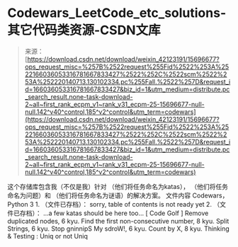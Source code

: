 <!--yml
category: codewars
date: 2022-08-13 11:33:13
-->

# Codewars_LeetCode_etc_solutions-其它代码类资源-CSDN文库

> 来源：[https://download.csdn.net/download/weixin_42123191/15696677?ops_request_misc=%257B%2522request%255Fid%2522%253A%2522166036053316781667833427%2522%252C%2522scm%2522%253A%252220140713.130102334.pc%255Fall.%2522%257D&request_id=166036053316781667833427&biz_id=1&utm_medium=distribute.pc_search_result.none-task-download-2~all~first_rank_ecpm_v1~rank_v31_ecpm-25-15696677-null-null.142^v40^control,185^v2^control&utm_term=codewars](https://download.csdn.net/download/weixin_42123191/15696677?ops_request_misc=%257B%2522request%255Fid%2522%253A%2522166036053316781667833427%2522%252C%2522scm%2522%253A%252220140713.130102334.pc%255Fall.%2522%257D&request_id=166036053316781667833427&biz_id=1&utm_medium=distribute.pc_search_result.none-task-download-2~all~first_rank_ecpm_v1~rank_v31_ecpm-25-15696677-null-null.142^v40^control,185^v2^control&utm_term=codewars)

这个存储库包含我（不仅是我）针对 （他们将任务命名为katas）， （他们将任务命名为问题）和 （他们将任务命名为谜语）的解决方案。 文件内容 Codewars，Python 3 1\. （文件已存档）： sorry, table of contents is not ready yet 2\. （文件已存档）： ...a few katas should be here too... [ Code Golf ] Remove duplicated nodes, 6 kyu. Find the first non-consecutive number, 8 kyu. Split Strings, 6 kyu. Stop gninnipS My sdroW!, 6 kyu. Count by X, 8 kyu. Thinking & Testing : Uniq or not Uniq